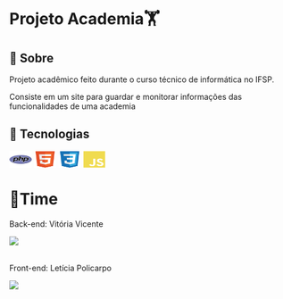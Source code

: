 <h1>Projeto Academia🏋️</h1>

<h2>🔖 Sobre</h2>
<p>Projeto acadêmico feito durante o curso técnico de informática no IFSP.</p>
<p>Consiste em um site para guardar e monitorar informações das funcionalidades de uma academia</p>


## 🚀 Tecnologias
<div>
   <img align="center" alt="Vih-PHP" height="30" width="40" src="https://raw.githubusercontent.com/devicons/devicon/master/icons/php/php-original.svg">
  <img align="center" alt="Vih-HTML" height="30" width="40" src="https://raw.githubusercontent.com/devicons/devicon/master/icons/html5/html5-original.svg">
  <img align="center" alt="Vih-CSS" height="30" width="40" src="https://raw.githubusercontent.com/devicons/devicon/master/icons/css3/css3-original.svg">
  <img align="center" alt="Vih-Js" height="30" width="40" src="https://raw.githubusercontent.com/devicons/devicon/master/icons/javascript/javascript-plain.svg">
</div>


# 👯Time
Back-end: Vitória Vicente

<a href="https://instagram.com/_vihvicente" target="_blank"><img src="https://img.shields.io/badge/-Instagram-%23E4405F?style=for-the-badge&logo=instagram&logoColor=white" target="_blank"></a>
##

Front-end: Letícia Policarpo

<a href="https://instagram.com/leticiaplcp" target="_blank"><img src="https://img.shields.io/badge/-Instagram-%23E4405F?style=for-the-badge&logo=instagram&logoColor=white" target="_blank"></a>

